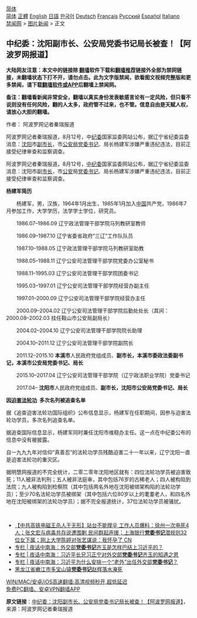  <!-- 面包屑导航 --> <div class="breadcrumb"><!-- GTranslate: https://gtranslate.io/ -->  <div class="switcher notranslate">  <div class="selected">  <a href="#" onclick="return false;"> 简体</a>  </div>  <div class="option">  <a href="https://www.bannedbook.org" onclick="doGTranslate('zh-CN|zh-CN');jQuery('div.switcher div.selected a').html(jQuery(this).html());return false;" title="简体中文" class="nturl selected"> 简体</a>  <a href="https://www.bannedbook.org/zh-tw/" onclick="doGTranslate('zh-CN|zh-TW');jQuery('div.switcher div.selected a').html(jQuery(this).html());return false;" title="繁體中文" class="nturl"> 正體</a>  <a href="https://www.bannedbook.org/en/" onclick="doGTranslate('zh-CN|en');jQuery('div.switcher div.selected a').html(jQuery(this).html());return false;" title="English" class="nturl"> English</a>  <a href="https://www.bannedbook.org/ja/" onclick="doGTranslate('zh-CN|ja');jQuery('div.switcher div.selected a').html(jQuery(this).html());return false;" title="日本語" class="nturl"> 日語</a>  <a href="https://www.bannedbook.org/ko/" onclick="doGTranslate('zh-CN|ko');jQuery('div.switcher div.selected a').html(jQuery(this).html());return false;" title="한국어" class="nturl"> 한국어</a>  <a href="https://www.bannedbook.org/de/" onclick="doGTranslate('zh-CN|de');jQuery('div.switcher div.selected a').html(jQuery(this).html());return false;" title="Deutsch" class="nturl"> Deutsch</a>  <a href="https://www.bannedbook.org/fr/" onclick="doGTranslate('zh-CN|fr');jQuery('div.switcher div.selected a').html(jQuery(this).html());return false;" title="Français" class="nturl"> Français</a>  <a href="https://www.bannedbook.org/ru/" onclick="doGTranslate('zh-CN|ru');jQuery('div.switcher div.selected a').html(jQuery(this).html());return false;" title="Русский" class="nturl"> Русский</a>  <a href="https://www.bannedbook.org/es/" onclick="doGTranslate('zh-CN|es');jQuery('div.switcher div.selected a').html(jQuery(this).html());return false;" title="Español" class="nturl"> Español</a>  <a href="https://www.bannedbook.org/it/" onclick="doGTranslate('zh-CN|it');jQuery('div.switcher div.selected a').html(jQuery(this).html());return false;" title="Italiano" class="nturl"> Italiano</a>  </div>  </div>      <div class='breadcrumb-sub'><!-- Breadcrumb NavXT 6.3.0 --> <a href="https://www.bannedbook.org/" class="home">禁闻网</a> &gt; <a href="https://www.bannedbook.org/bnews/topimagenews/" class="category">图片新闻</a> &gt; 正文</div></div><h2>中纪委：沈阳副市长、公安局党委书记局长被查！【阿波罗网报道】</h2> <p class="notice"><b>大陆网友注意：本文中的链接除 <a href="https://github.com/bannedbook/fanqiang" >翻墙</a>软件下载和<a href="https://github.com/killgcd/justmysocks/blob/master/README.md">翻墙推荐</a>链接外全部为禁网链接，未翻墙状态下打不开，请勿点击。此为文字版禁闻，欲看图文视频完整版和更多禁闻，请下载<a href="https://github.com/bannedbook/fanqiang">翻墙软件或APP</a>后翻墙上禁闻网。</p><p>备注：翻墙看新闻非常安全，翻墙以真实身份发表敏感言论有一定风险，但只看不说则没有任何风险，翻的人太多，政府管不过来，也不管。信息自由是天赋人权，请放心大胆的翻墙。</b></p>  <div class="entry"> <p>作者： 阿波罗网记者秦瑞报道</p> <p id="summary">阿波罗网记者秦瑞报道，8月12号，中<a href="https://www.bannedbook.org/bnews/tag/%e7%ba%aa%e5%a7%94/" class="st_tag internal_tag" rel="tag" title="标签 纪委 下的日志">纪委</a>国家监委网站公布，据辽宁省纪委监委消息：<a href="https://www.bannedbook.org/bnews/tag/%e6%b2%88%e9%98%b3/" class="st_tag internal_tag" rel="tag" title="标签 沈阳 下的日志">沈阳</a>市<a href="https://www.bannedbook.org/bnews/tag/%E5%89%AF%E5%B8%82%E9%95%BF/" class="st_tag internal_tag" rel="tag" title="标签 副市长 下的日志">副市长</a>，市<a href="https://www.bannedbook.org/bnews/tag/%e5%85%ac%e5%ae%89%e5%b1%80/" class="st_tag internal_tag" rel="tag" title="标签 公安局 下的日志">公安局</a><a href="https://www.bannedbook.org/bnews/tag/%E5%85%9A%E5%A7%94%E4%B9%A6%E8%AE%B0/" class="st_tag internal_tag" rel="tag" title="标签 党委书记 下的日志">党委书记</a>、局长杨建军涉嫌严重违纪违法，目前正接受纪律审查和监察调查。</p> <p>阿波罗网记者秦瑞报道，8月12号，<a href="https://www.bannedbook.org/bnews/tag/%e4%b8%ad%e7%ba%aa%e5%a7%94/" class="st_tag internal_tag" rel="tag" title="标签 中纪委 下的日志">中纪委</a>国家监委网站公布，据辽宁省纪委监委消息：沈阳市副<a href="https://www.bannedbook.org/bnews/tag/%e5%b8%82%e9%95%bf/" class="st_tag internal_tag" rel="tag" title="标签 市长 下的日志">市长</a>，市<a href="https://www.bannedbook.org/bnews/tag/%e5%85%ac%e5%ae%89/" class="st_tag internal_tag" rel="tag" title="标签 公安 下的日志">公安</a>局<a href="https://www.bannedbook.org/bnews/tag/%E5%85%9A%E5%A7%94/" class="st_tag internal_tag" rel="tag" title="标签 党委 下的日志">党委</a><a href="https://www.bannedbook.org/bnews/tag/%e4%b9%a6%e8%ae%b0/" class="st_tag internal_tag" rel="tag" title="标签 书记 下的日志">书记</a>、局长杨建军涉嫌严重违纪违法，目前正接受纪律审查和监察调查。</p> <p><strong>杨建军简历</strong></p> <p>　　杨建军，男，汉族，1964年1月出生，1985年1月加入<span class='wp_keywordlink_affiliate'><a href="https://www.bannedbook.org/" title="中国" target="_blank">中国</a></span>共产党，1986年7月参加工作，大学学历，法学学士学位，研究员。</p> <p>　　1986.07&#8211;1986.09 辽宁政法管理干部学院马列教研室教师</p>  <p>　　1986.09&#8211;1987.10 辽宁省委省政府“三辽”工作队队员</p> <p>　　1987.10&#8211;1988.05 辽宁政法管理干部学院马列教研室助教</p> <p>　　1988.05&#8211;1988.11 辽宁公安司法管理干部学院党委办公室秘书</p> <p>　　1988.11&#8211;1995.03 辽宁公安司法管理干部学院团委书记</p> <p>　　1995.03&#8211;1997.01 辽宁公安司法管理干部学院经营办副主任</p> <p>　　1997.01&#8211;2000.09 辽宁公安司法管理干部学院经营办主任</p>  <p>　　2000.09&#8211;2004.02 辽宁公安司法管理干部学院后勤处处长（其间：2000.08&#8211;2002.03 挂任鞍山市公安局副局长）</p> <p>　　2004.02&#8211;2004.10 辽宁公安司法管理干部学院院长助理</p> <p>　　2004.10&#8211;2011.12 辽宁公安司法管理干部学院副院长</p> <p>　　2011.12&#8211;2015.10 <strong>本溪市</strong>人民政府党组成员、<strong>副市长，本溪市委政法委副书记，本溪市公安局党委书记、局长</strong></p> <p>　　2015.10&#8211;2017.04 辽宁公安司法管理干部学院（辽宁政法职业学院）党委书记</p> <p>　　2017.04&#8211; <strong>沈阳市</strong>人民政府党组成员、<strong>副市长，沈阳市公安局党委书记、局长</strong></p>  <p><strong>因<span class='wp_keywordlink'><a href="https://www.bannedbook.org/forum11/topic278.html" title="评江泽民与中共相互利用迫害法轮功" target="_blank">迫害法轮功</a></span>&nbsp; 多次名列被追查名单</strong></p> <p>据《追查迫害法轮功国际组织》公布信息显示，杨建军在任职期间，因参与迫害法轮功学员，多次名列追查名单。</p> <p>据追查国际信息显示，杨建军同时兼任沈阳市维稳办主任。这一点在中纪委公布的信息中没有被披露。</p> <p>自一九九九年对信仰“真善忍”的法轮功学员残酷迫害二十一年以来，辽宁沈阳一直是迫害法轮功的重灾区。</p> <p>据明慧网报道的不完全统计，二零二零年沈阳地区就有：四位法轮功学员被迫害致死；11人被非法判刑；五人被非法庭审，其中包括76岁的古稀老人；四人被构陷到法院；九人被构陷到检察院（其中包括两名外地在沈阳被绑架构陷的法轮功学员）；至少70名法轮功学员被绑架（其中包括六位80岁以上的耄耋老人，和四名外地在沈阳被绑架的法轮功学员）；据不完全报道统计，37位法轮功学员被骚扰。</p> <p>&nbsp;</p>  <p><strong></strong></p> <ul class='op-related-articles' title='相关阅读'> <li><a href='https://www.bannedbook.org/bnews/bannedvideo/20210813/1605386.html' target='_blank'>【中共高铁电磁王杀人于无形】站台不能撑伞 工作人员爆料：徐州一次电死4人；张文宏与病毒共存说遭围剿 民间群起声援；上海银行<b>党委书记</b>潜规则32位女下属；刚上大学陈婷对张艺谋说：我怀孕了 CN</a></li> <li><a href='https://www.bannedbook.org/bnews/cbnews/20210810/1603925.html' target='_blank'>专栏 | 夜话中南海：外交部<b>党委书记</b>齐玉是怎样巴结上习近平的？</a></li> <li><a href='https://www.bannedbook.org/bnews/cbnews/20210731/1597564.html' target='_blank'>专栏 | 夜话中南海：习近平长兄习正宁对外交部<b>党委书记</b>齐玉的知遇之恩</a></li> <li><a href='https://www.bannedbook.org/bnews/cbnews/20210727/1595293.html' target='_blank'>专栏 | 夜话中南海：习近平为什么安排一个“老外”出任外交部<b>党委书记</b>？</a></li> <li><a href='https://www.bannedbook.org/bnews/baitai/20210725/1593810.html' target='_blank'>黑龙江省嫩江市多宝山镇<b>党委书记</b>赵辉落水淹死</a></li> </ul> <p class="texttj"> <a href="https://github.com/bannedbook/fanqiang/wiki/V2ray%E6%9C%BA%E5%9C%BA" target="_blank">WIN/MAC/安卓/iOS高速翻墙:高清视频秒开,超低延迟</a><br/> <a href="https://github.com/bannedbook/fanqiang/wiki/%E7%A6%81%E9%97%BB%E7%BD%91%E5%AE%89%E5%8D%93%E7%BF%BB%E5%A2%99%E6%96%B0%E9%97%BBAPP" target="_blank">免费PC翻墙、安卓VPN翻墙APP</a></p><p> <b>原文链接</b>：<a class="src_link" href="https://www.aboluowang.com/2021/0813/1632216.html" target="_blank">中纪委：沈阳副市长、公安局党委书记局长被查！【阿波罗网报道】</a>，来源：阿波罗网记者秦瑞报道 </p><a name='sharetosocial'></a>  <div style="margin-bottom:5px;padding-bottom:5px;clear:both"> <div id="archive-pix-1" class="banner-ads"> <!-- AuctionX Display platform tag START --> <div id="26318x728x90x621x_ADSLOT2" clicktrack="%%CLICK_URL_ESC%%"></div> <!-- AuctionX Display platform tag END --> </div> <div id="archive-pix-2" class="banner-ads"> <!-- AuctionX Display platform tag START --> <div id="26315x300x250x621x_ADSLOT2" clicktrack="%%CLICK_URL_ESC%%"></div> <!-- AuctionX Display platform tag END --> </div> </div>  <div id="archive-pix-1" class="banner-ads"> <!-- AuctionX Display platform tag START --> <div id="26318x728x90x621x_ADSLOT3" clicktrack="%%CLICK_URL_ESC%%"></div> <!-- AuctionX Display platform tag END --> </div> </div><!--END ENTRY--> 
